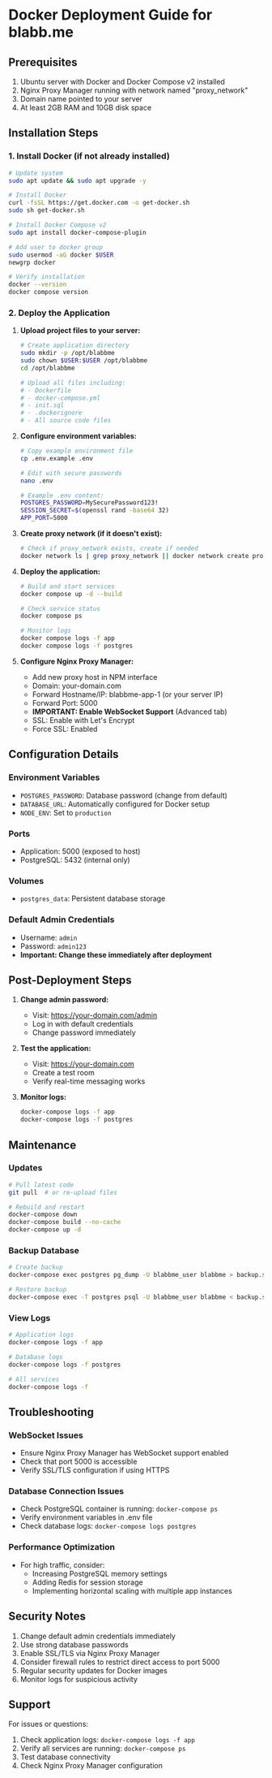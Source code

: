 # Docker Deployment Guide for blabb.me

## Prerequisites

1. Ubuntu server with Docker and Docker Compose v2 installed
2. Nginx Proxy Manager running with network named "proxy_network"
3. Domain name pointed to your server
4. At least 2GB RAM and 10GB disk space

## Installation Steps

### 1. Install Docker (if not already installed)
```bash
# Update system
sudo apt update && sudo apt upgrade -y

# Install Docker
curl -fsSL https://get.docker.com -o get-docker.sh
sudo sh get-docker.sh

# Install Docker Compose v2
sudo apt install docker-compose-plugin

# Add user to docker group
sudo usermod -aG docker $USER
newgrp docker

# Verify installation
docker --version
docker compose version
```

### 2. Deploy the Application

1. **Upload project files to your server:**
   ```bash
   # Create application directory
   sudo mkdir -p /opt/blabbme
   sudo chown $USER:$USER /opt/blabbme
   cd /opt/blabbme
   
   # Upload all files including:
   # - Dockerfile
   # - docker-compose.yml
   # - init.sql
   # - .dockerignore
   # - All source code files
   ```

2. **Configure environment variables:**
   ```bash
   # Copy example environment file
   cp .env.example .env
   
   # Edit with secure passwords
   nano .env
   
   # Example .env content:
   POSTGRES_PASSWORD=MySecurePassword123!
   SESSION_SECRET=$(openssl rand -base64 32)
   APP_PORT=5000
   ```

3. **Create proxy network (if it doesn't exist):**
   ```bash
   # Check if proxy_network exists, create if needed
   docker network ls | grep proxy_network || docker network create proxy_network
   ```

4. **Deploy the application:**
   ```bash
   # Build and start services
   docker compose up -d --build
   
   # Check service status
   docker compose ps
   
   # Monitor logs
   docker compose logs -f app
   docker compose logs -f postgres
   ```

5. **Configure Nginx Proxy Manager:**
   - Add new proxy host in NPM interface
   - Domain: your-domain.com
   - Forward Hostname/IP: blabbme-app-1 (or your server IP)
   - Forward Port: 5000
   - **IMPORTANT: Enable WebSocket Support** (Advanced tab)
   - SSL: Enable with Let's Encrypt
   - Force SSL: Enabled

## Configuration Details

### Environment Variables
- `POSTGRES_PASSWORD`: Database password (change from default)
- `DATABASE_URL`: Automatically configured for Docker setup
- `NODE_ENV`: Set to `production`

### Ports
- Application: 5000 (exposed to host)
- PostgreSQL: 5432 (internal only)

### Volumes
- `postgres_data`: Persistent database storage

### Default Admin Credentials
- Username: `admin`
- Password: `admin123`
- **Important: Change these immediately after deployment**

## Post-Deployment Steps

1. **Change admin password:**
   - Visit: https://your-domain.com/admin
   - Log in with default credentials
   - Change password immediately

2. **Test the application:**
   - Visit: https://your-domain.com
   - Create a test room
   - Verify real-time messaging works

3. **Monitor logs:**
   ```bash
   docker-compose logs -f app
   docker-compose logs -f postgres
   ```

## Maintenance

### Updates
```bash
# Pull latest code
git pull  # or re-upload files

# Rebuild and restart
docker-compose down
docker-compose build --no-cache
docker-compose up -d
```

### Backup Database
```bash
# Create backup
docker-compose exec postgres pg_dump -U blabbme_user blabbme > backup.sql

# Restore backup
docker-compose exec -T postgres psql -U blabbme_user blabbme < backup.sql
```

### View Logs
```bash
# Application logs
docker-compose logs -f app

# Database logs
docker-compose logs -f postgres

# All services
docker-compose logs -f
```

## Troubleshooting

### WebSocket Issues
- Ensure Nginx Proxy Manager has WebSocket support enabled
- Check that port 5000 is accessible
- Verify SSL/TLS configuration if using HTTPS

### Database Connection Issues
- Check PostgreSQL container is running: `docker-compose ps`
- Verify environment variables in .env file
- Check database logs: `docker-compose logs postgres`

### Performance Optimization
- For high traffic, consider:
  - Increasing PostgreSQL memory settings
  - Adding Redis for session storage
  - Implementing horizontal scaling with multiple app instances

## Security Notes

1. Change default admin credentials immediately
2. Use strong database passwords
3. Enable SSL/TLS via Nginx Proxy Manager
4. Consider firewall rules to restrict direct access to port 5000
5. Regular security updates for Docker images
6. Monitor logs for suspicious activity

## Support

For issues or questions:
1. Check application logs: `docker-compose logs -f app`
2. Verify all services are running: `docker-compose ps`
3. Test database connectivity
4. Check Nginx Proxy Manager configuration